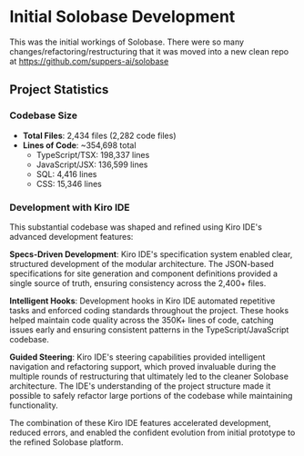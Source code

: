 # Initial Solobase Development

This was the initial workings of Solobase. There were so many changes/refactoring/restructuring that it was moved into a new clean repo at https://github.com/suppers-ai/solobase

## Project Statistics

### Codebase Size
- **Total Files**: 2,434 files (2,282 code files)
- **Lines of Code**: ~354,698 total
  - TypeScript/TSX: 198,337 lines
  - JavaScript/JSX: 136,599 lines
  - SQL: 4,416 lines
  - CSS: 15,346 lines

### Development with Kiro IDE

This substantial codebase was shaped and refined using Kiro IDE's advanced development features:

**Specs-Driven Development**: Kiro IDE's specification system enabled clear, structured development of the modular architecture. The JSON-based specifications for site generation and component definitions provided a single source of truth, ensuring consistency across the 2,400+ files.

**Intelligent Hooks**: Development hooks in Kiro IDE automated repetitive tasks and enforced coding standards throughout the project. These hooks helped maintain code quality across the 350K+ lines of code, catching issues early and ensuring consistent patterns in the TypeScript/JavaScript codebase.

**Guided Steering**: Kiro IDE's steering capabilities provided intelligent navigation and refactoring support, which proved invaluable during the multiple rounds of restructuring that ultimately led to the cleaner Solobase architecture. The IDE's understanding of the project structure made it possible to safely refactor large portions of the codebase while maintaining functionality.

The combination of these Kiro IDE features accelerated development, reduced errors, and enabled the confident evolution from initial prototype to the refined Solobase platform.